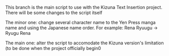 This branch is the main script to use with the Kizuna Text Insertion project. There will be some changes to the script itself

The minor one: change several character name to the Yen Press manga name and using the Japanese name order. For example: Rena Ryuugu -> Ryugu Rena

The main one: alter the script to accomodate the Kizuna version's limitation (to be done when the project officially begin0

